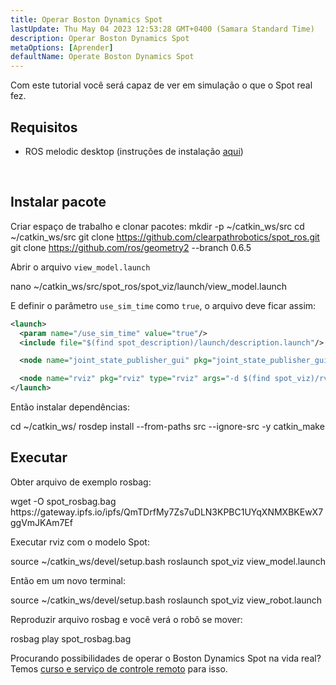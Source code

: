 ```yaml
---
title: Operar Boston Dynamics Spot
lastUpdate: Thu May 04 2023 12:53:28 GMT+0400 (Samara Standard Time)
description: Operar Boston Dynamics Spot
metaOptions: [Aprender]
defaultName: Operate Boston Dynamics Spot
---
```


Com este tutorial você será capaz de ver em simulação o que o Spot real fez.

## Requisitos

* ROS melodic desktop (instruções de instalação [aqui](http://wiki.ros.org/melodic/Instalação/Ubuntu))

<br/>

## Instalar pacote

Criar espaço de trabalho e clonar pacotes:
<LessonCodeWrapper language="bash">
mkdir -p ~/catkin_ws/src
cd ~/catkin_ws/src
git clone https://github.com/clearpathrobotics/spot_ros.git
git clone https://github.com/ros/geometry2 --branch 0.6.5
</LessonCodeWrapper>

Abrir o arquivo `view_model.launch`

<LessonCodeWrapper language="bash" codeClass="big-code">
nano ~/catkin_ws/src/spot_ros/spot_viz/launch/view_model.launch
</LessonCodeWrapper>



E definir o parâmetro `use_sim_time` como `true`, o arquivo deve ficar assim:

```xml
<launch>
  <param name="/use_sim_time" value="true"/>
  <include file="$(find spot_description)/launch/description.launch"/>

  <node name="joint_state_publisher_gui" pkg="joint_state_publisher_gui" type="joint_state_publisher_gui" />

  <node name="rviz" pkg="rviz" type="rviz" args="-d $(find spot_viz)/rviz/model.rviz" />
</launch>
```

Então instalar dependências:

<LessonCodeWrapper language="bash">
cd ~/catkin_ws/
rosdep install --from-paths src --ignore-src -y
catkin_make
</LessonCodeWrapper>

## Executar

Obter arquivo de exemplo rosbag:

<LessonCodeWrapper language="bash" codeClass="big-code">
wget -O spot_rosbag.bag https://gateway.ipfs.io/ipfs/QmTDrfMy7Zs7uDLN3KPBC1UYqXNMXBKEwX7ggVmJKAm7Ef
</LessonCodeWrapper>

Executar rviz com o modelo Spot:

<LessonCodeWrapper language="bash">
source ~/catkin_ws/devel/setup.bash
roslaunch spot_viz view_model.launch
</LessonCodeWrapper>

Então em um novo terminal:

<LessonCodeWrapper language="bash">
source ~/catkin_ws/devel/setup.bash
roslaunch spot_viz view_robot.launch
</LessonCodeWrapper>

<LessonImages imageClasses="mb" src="spot-try-it-out/spot.jpg" alt="spot_viz"/>


Reproduzir arquivo rosbag e você verá o robô se mover:

<LessonCodeWrapper language="bash">
rosbag play spot_rosbag.bag
</LessonCodeWrapper>

<LessonImages imageClasses="mb" src="spot-try-it-out/spot2.jpg" alt="spot_viz"/>


Procurando possibilidades de operar o Boston Dynamics Spot na vida real? Temos [curso e serviço de controle remoto](/online-courses/boston-dynamics-course/) para isso.